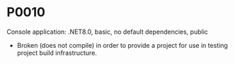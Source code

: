# P0010
Console application: .NET8.0, basic, no default dependencies, public

* Broken (does not compile) in order to provide a project for use in testing project build infrastructure.